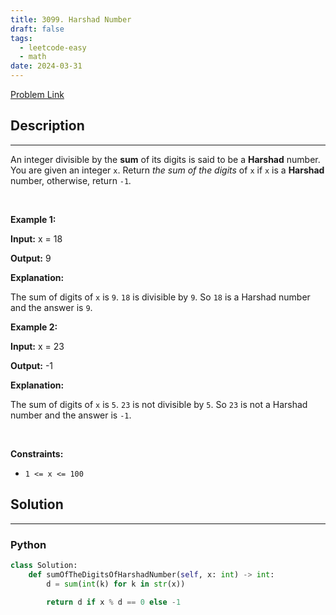 ```yaml
---
title: 3099. Harshad Number
draft: false
tags: 
  - leetcode-easy
  - math
date: 2024-03-31
---
```


[Problem Link](https://leetcode.com/problems/harshad-number/)

## Description

---
<p>An integer divisible by the <strong>sum</strong> of its digits is said to be a <strong>Harshad</strong> number. You are given an integer <code>x</code>. Return<em> the sum of the digits </em>of<em> </em><code>x</code><em> </em>if<em> </em><code>x</code><em> </em>is a <strong>Harshad</strong> number, otherwise, return<em> </em><code>-1</code><em>.</em></p>

<p>&nbsp;</p>
<p><strong class="example">Example 1:</strong></p>

<div class="example-block">
<p><strong>Input:</strong> <span class="example-io">x = 18</span></p>

<p><strong>Output:</strong> <span class="example-io">9</span></p>

<p><strong>Explanation:</strong></p>

<p>The sum of digits of <code>x</code> is <code>9</code>. <code>18</code> is divisible by <code>9</code>. So <code>18</code> is a Harshad number and the answer is <code>9</code>.</p>
</div>

<p><strong class="example">Example 2:</strong></p>

<div class="example-block">
<p><strong>Input:</strong> <span class="example-io">x = 23</span></p>

<p><strong>Output:</strong> <span class="example-io">-1</span></p>

<p><strong>Explanation:</strong></p>

<p>The sum of digits of <code>x</code> is <code>5</code>. <code>23</code> is not divisible by <code>5</code>. So <code>23</code> is not a Harshad number and the answer is <code>-1</code>.</p>
</div>

<p>&nbsp;</p>
<p><strong>Constraints:</strong></p>

<ul>
	<li><code>1 &lt;= x &lt;= 100</code></li>
</ul>


## Solution

---
### Python
``` py title='harshad-number'
class Solution:
    def sumOfTheDigitsOfHarshadNumber(self, x: int) -> int:
        d = sum(int(k) for k in str(x))
        
        return d if x % d == 0 else -1
```


